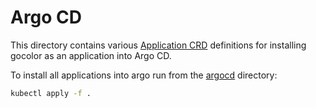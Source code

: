 # Argo CD

This directory contains various [Application CRD](https://argoproj.github.io/argo-cd/operator-manual/application.yaml)
definitions for installing gocolor as an application into Argo CD.

To install all applications into argo run from the [argocd](.) directory:

```bash
kubectl apply -f .
```